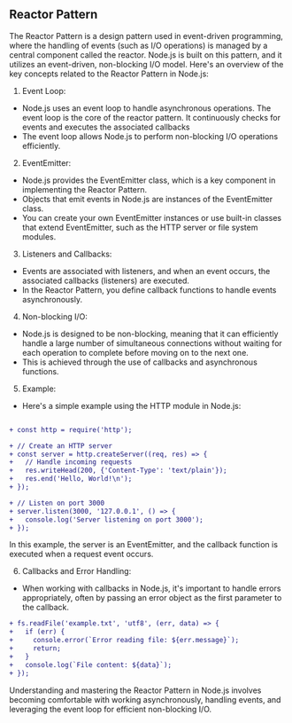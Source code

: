 ## Reactor Pattern

The Reactor Pattern is a design pattern used in event-driven programming, where the handling of events (such as I/O operations) is managed by a central component called the reactor. Node.js is built on this pattern, and it utilizes an event-driven, non-blocking I/O model. Here's an overview of the key concepts related to the Reactor Pattern in Node.js:

1. Event Loop:

- Node.js uses an event loop to handle asynchronous operations. The event loop is the core of the reactor pattern. It continuously checks for events and executes the associated callbacks
- The event loop allows Node.js to perform non-blocking I/O operations efficiently.

2. EventEmitter:

- Node.js provides the EventEmitter class, which is a key component in implementing the Reactor Pattern.
- Objects that emit events in Node.js are instances of the EventEmitter class.
- You can create your own EventEmitter instances or use built-in classes that extend EventEmitter, such as the HTTP server or file system modules.

3. Listeners and Callbacks:

- Events are associated with listeners, and when an event occurs, the associated callbacks (listeners) are executed.
- In the Reactor Pattern, you define callback functions to handle events asynchronously.

4. Non-blocking I/O:

- Node.js is designed to be non-blocking, meaning that it can efficiently handle a large number of simultaneous connections without waiting for each operation to complete before moving on to the next one.
- This is achieved through the use of callbacks and asynchronous functions.

5. Example:

- Here's a simple example using the HTTP module in Node.js:

```diff

+ const http = require('http');

+ // Create an HTTP server
+ const server = http.createServer((req, res) => {
+   // Handle incoming requests
+   res.writeHead(200, {'Content-Type': 'text/plain'});
+   res.end('Hello, World!\n');
+ });

+ // Listen on port 3000
+ server.listen(3000, '127.0.0.1', () => {
+   console.log('Server listening on port 3000');
+ });

```

In this example, the server is an EventEmitter, and the callback function is executed when a request event occurs.

6. Callbacks and Error Handling:

- When working with callbacks in Node.js, it's important to handle errors appropriately, often by passing an error object as the first parameter to the callback.

```diff
+ fs.readFile('example.txt', 'utf8', (err, data) => {
+   if (err) {
+     console.error(`Error reading file: ${err.message}`);
+     return;
+   }
+   console.log(`File content: ${data}`);
+ });
```

Understanding and mastering the Reactor Pattern in Node.js involves becoming comfortable with working asynchronously, handling events, and leveraging the event loop for efficient non-blocking I/O.
